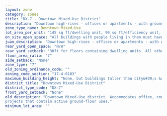 ```yaml
---
layout: zone
category: zones
title: "DX-7 - Downtown Mixed-Use District"
description: "Downtown high-rises - offices or apartments - with ground-floor stores. Prevalent on the edges of Loop: east of Dearborn Ave, in River North, the South Loop, and the West Loop."
zone_type_name: Downtown Mixed-Use
lot_area_per_unit: "145 sq ft/dwelling unit, 90 sq ft/efficiency unit, 75 sq ft/SRO unit"
on_site_open_space: "All buildings with people living in them must have at least 36 sq ft of on-site open space per dwelling unit. (See 17-4-0410-A)"
juan_description: "Downtown high-rises - offices or apartments - with ground-floor stores. Prevalent on the edges of Loop&#58; east of Dearborn Ave, in River North, the South Loop, and the West Loop."
rear_yard_open_space: "N/A"
rear_yard_setback: "30ft for floors containing dwelling units. All others, none."
floor_area_ratio: "7"
side_setback: "None"
zone_type: "7"
old_zoning_ordinance_code: ""
zoning_code_section: "17-4-0103"
maximum_building_height: "None, but buildings taller than city&#39;s &quot;building height thresholds&quot; require Planned Development review."
district_title: "Downtown Mixed-Use District"
district_type_code: "DX-7"
front_yard_setback: "None"
old_description: "Downtown Mixed-Use district. Accommodates office, commercial, public, institutional and residential development. The district promotes vertical mixed-use (residential/nonresidential) 
projects that contain active ground-floor uses."
minimum_lot_area: ""
---
```

